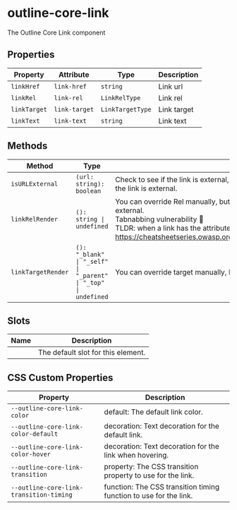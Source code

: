 # outline-core-link

The Outline Core Link component

## Properties

| Property     | Attribute     | Type             | Description |
|--------------|---------------|------------------|-------------|
| `linkHref`   | `link-href`   | `string`         | Link url    |
| `linkRel`    | `link-rel`    | `LinkRelType`    | Link rel    |
| `linkTarget` | `link-target` | `LinkTargetType` | Link target |
| `linkText`   | `link-text`   | `string`         | Link text   |

## Methods

| Method             | Type                                             | Description                                      |
|--------------------|--------------------------------------------------|--------------------------------------------------|
| `isURLExternal`    | `(url: string): boolean`                         | Check to see if the link is external, pass target="_blank" and rel="external" if so. Returns true if the link is external. |
| `linkRelRender`    | `(): string \| undefined`                        | You can override Rel manually, but if not, we'll set it to "noreferrer noopener" if the link is external.<br />Tabnabbing vulnerability 🤯<br />TLDR: when a link has the attribute target="_blank", always add ref="noreferrer noopener"<br />https://cheatsheetseries.owasp.org/cheatsheets/HTML5_Security_Cheat_Sheet.html#tabnabbing |
| `linkTargetRender` | `(): "_blank" \| "_self" \| "_parent" \| "_top" \| undefined` | You can override target manually, but if not, we'll set it to "_blank" if the link is external. |

## Slots

| Name | Description                        |
|------|------------------------------------|
|      | The default slot for this element. |

## CSS Custom Properties

| Property                                | Description                                      |
|-----------------------------------------|--------------------------------------------------|
| `--outline-core-link-color`             | default: The default link color.                 |
| `--outline-core-link-color-default`     | decoration: Text decoration for the default link. |
| `--outline-core-link-color-hover`       | decoration: Text decoration for the link when hovering. |
| `--outline-core-link-transition`        | property: The CSS transition property to use for the link. |
| `--outline-core-link-transition-timing` | function: The CSS transition timing function to use for the link. |
